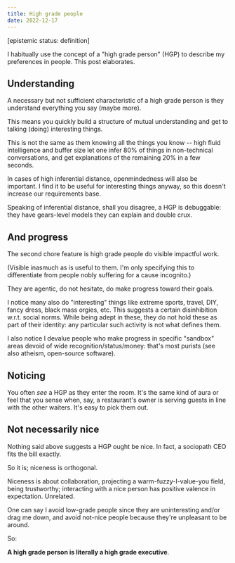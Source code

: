 ```yaml
---
title: High grade people
date: 2022-12-17
---
```


\[epistemic status: definition\]

I habitually use the concept of a "high grade person" (HGP) to describe my preferences in people. This post elaborates.

## Understanding

A necessary but not sufficient characteristic of a high grade person is they understand everything you say (maybe more).

This means you quickly build a structure of mutual understanding and get to talking (doing) interesting things.

This is not the same as them knowing all the things you know -- high fluid intelligence and buffer size let one infer 80% of things in non-technical conversations, and get explanations of the remaining 20% in a few seconds.

In cases of high inferential distance, openmindedness will also be important. I find it to be useful for interesting things anyway, so this doesn't increase our requirements base.

Speaking of inferential distance, shall you disagree, a HGP is debuggable: they have gears-level models they can explain and double crux.

## And progress

The second chore feature is high grade people do visible impactful work.

(Visible inasmuch as is useful to them. I'm only specifying this to differentiate from people nobly suffering for a cause incognito.)

They are agentic, do not hesitate, do make progress toward their goals.

I notice many also do "interesting" things like extreme sports, travel, DIY, fancy dress, black mass orgies, etc. This suggests a certain disinhibition w.r.t. social norms. While being adept in these, they do not hold these as part of their identity: any particular such activity is not what defines them.

I also notice I devalue people who make progress in specific "sandbox" areas devoid of wide recognition/status/money: that's most purists (see also atheism, open-source software).

## Noticing

You often *see* a HGP as they enter the room. It's the same kind of aura or feel that you sense when, say, a restaurant's owner is serving guests in line with the other waiters. It's easy to pick them out.

## Not necessarily nice

Nothing said above suggests a HGP ought be nice. In fact, a sociopath CEO fits the bill exactly.

So it is; niceness is orthogonal.

Niceness is about collaboration, projecting a warm-fuzzy-I-value-you field, being trustworthy; interacting with a nice person has positive valence in expectation. Unrelated.

One can say I avoid low-grade people since they are uninteresting and/or drag me down, and avoid not-nice people because they're unpleasant to be around.

So:

**A high grade person is literally a high grade executive**.
